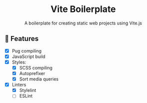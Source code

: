 <div align="center">
<h1>Vite Boilerplate</h1>
A boilerplate for creating static web projects using Vite.js
</div>

## 🎉 Features

- [x] Pug compiling
- [x] JavaScript build
- [x] Styles:
  - [x] SCSS compiling
  - [x] Autoprefixer
  - [x] Sort media queries
- [x] Linters
  - [x] Stylelint
  - [ ] ESLint

